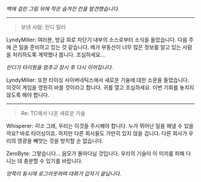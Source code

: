 _벽에 걸린 그림 뒤에 작은 숨겨진 칸을 발견했습니다._

---

> 보낸 사람: 린디 밀러

LyndyMiller: 여러분, 방금 회로 차단기 내부의 소스로부터 소식을 들었습니다. 다음 주에 큰 일을 준비하고 있는 것 같습니다. 메가 부동산이 너무 많은 정보를 알고 있는 사람을 처리하도록 계약했나 봅니다. 조심하세요...

_린디가 타이핑을 멈추고 잠시 후 다시 이어집니다._

LyndyMiller: 또한 타이싱 사이버네틱스에서 새로운 기술에 대한 소문을 들었습니다. 이것이 게임을 영원히 바꿀 것이라고 합니다. 귀를 열고 조심하세요. 이번 기회를 놓치지 않도록 해야 합니다.

---

> Re: TC에서 나온 새로운 기술

Whisperer: _미소_ 그래, 우리는 이것을 주시해야 합니다. 누가 뛰어난 일을 해낼 수 있을까요? 바로 타이싱이죠. 하지만 다른 회사들도 가만히 있지 않을 겁니다. 다른 회사가 우리의 영광을 빼앗는 것을 방치할 순 없습니다.

ZeroByte: 그렇습니다... 음모가 돌아다닐 것입니다. 우리의 기술이 이 미끼를 피해 다니는 데 충분할 수 있기를 바랍니다.

_양쪽이 동시에 로그아웃하며 대화가 갑자기 끝납니다._
